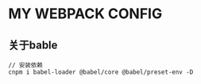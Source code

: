 # MY WEBPACK CONFIG

## 关于bable

```
// 安装依赖
cnpm i babel-loader @babel/core @babel/preset-env -D
```